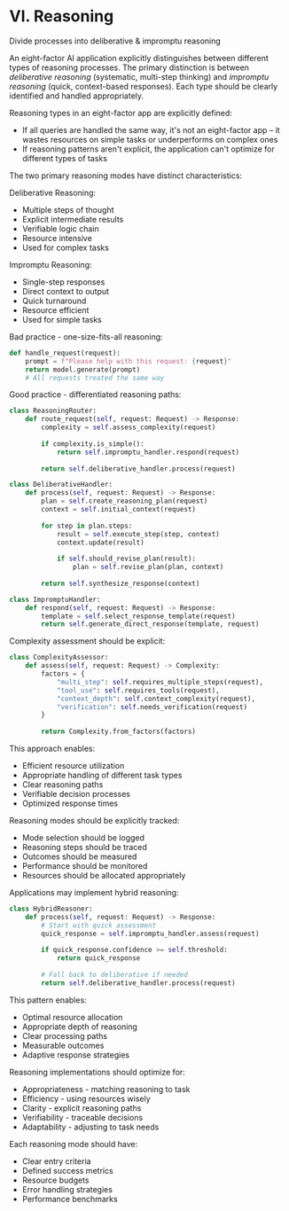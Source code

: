 # VI. Reasoning
Divide processes into deliberative & impromptu reasoning

An eight-factor AI application explicitly distinguishes between different types of reasoning processes. The primary distinction is between *deliberative reasoning* (systematic, multi-step thinking) and *impromptu reasoning* (quick, context-based responses). Each type should be clearly identified and handled appropriately.

Reasoning types in an eight-factor app are explicitly defined:
* If all queries are handled the same way, it's not an eight-factor app – it wastes resources on simple tasks or underperforms on complex ones
* If reasoning patterns aren't explicit, the application can't optimize for different types of tasks

The two primary reasoning modes have distinct characteristics:

Deliberative Reasoning:
* Multiple steps of thought
* Explicit intermediate results
* Verifiable logic chain
* Resource intensive
* Used for complex tasks

Impromptu Reasoning:
* Single-step responses
* Direct context to output
* Quick turnaround
* Resource efficient
* Used for simple tasks

Bad practice - one-size-fits-all reasoning:
```python
def handle_request(request):
    prompt = f"Please help with this request: {request}"
    return model.generate(prompt)
    # All requests treated the same way
```

Good practice - differentiated reasoning paths:
```python
class ReasoningRouter:
    def route_request(self, request: Request) -> Response:
        complexity = self.assess_complexity(request)
        
        if complexity.is_simple():
            return self.impromptu_handler.respond(request)
        
        return self.deliberative_handler.process(request)

class DeliberativeHandler:
    def process(self, request: Request) -> Response:
        plan = self.create_reasoning_plan(request)
        context = self.initial_context(request)
        
        for step in plan.steps:
            result = self.execute_step(step, context)
            context.update(result)
            
            if self.should_revise_plan(result):
                plan = self.revise_plan(plan, context)
        
        return self.synthesize_response(context)

class ImpromptuHandler:
    def respond(self, request: Request) -> Response:
        template = self.select_response_template(request)
        return self.generate_direct_response(template, request)
```

Complexity assessment should be explicit:
```python
class ComplexityAssessor:
    def assess(self, request: Request) -> Complexity:
        factors = {
            "multi_step": self.requires_multiple_steps(request),
            "tool_use": self.requires_tools(request),
            "context_depth": self.context_complexity(request),
            "verification": self.needs_verification(request)
        }
        
        return Complexity.from_factors(factors)
```

This approach enables:
* Efficient resource utilization
* Appropriate handling of different task types
* Clear reasoning paths
* Verifiable decision processes
* Optimized response times

Reasoning modes should be explicitly tracked:
* Mode selection should be logged
* Reasoning steps should be traced
* Outcomes should be measured
* Performance should be monitored
* Resources should be allocated appropriately

Applications may implement hybrid reasoning:
```python
class HybridReasoner:
    def process(self, request: Request) -> Response:
        # Start with quick assessment
        quick_response = self.impromptu_handler.assess(request)
        
        if quick_response.confidence >= self.threshold:
            return quick_response
            
        # Fall back to deliberative if needed
        return self.deliberative_handler.process(request)
```

This pattern enables:
* Optimal resource allocation
* Appropriate depth of reasoning
* Clear processing paths
* Measurable outcomes
* Adaptive response strategies

Reasoning implementations should optimize for:
* Appropriateness - matching reasoning to task
* Efficiency - using resources wisely
* Clarity - explicit reasoning paths
* Verifiability - traceable decisions
* Adaptability - adjusting to task needs

Each reasoning mode should have:
* Clear entry criteria
* Defined success metrics
* Resource budgets
* Error handling strategies
* Performance benchmarks

